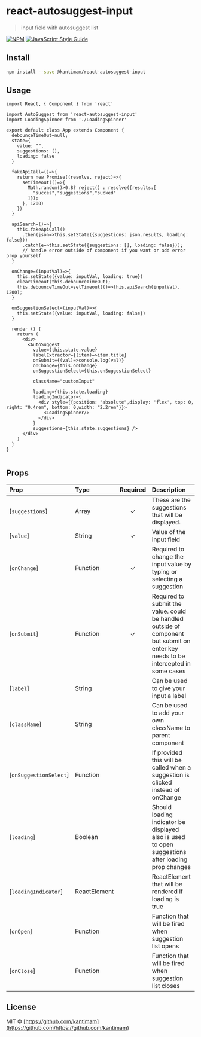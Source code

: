 # react-autosuggest-input

> input field with autosuggest list

[![NPM](https://img.shields.io/npm/v/react-autosuggest-input.svg)](https://www.npmjs.com/package/react-autosuggest-input) [![JavaScript Style Guide](https://img.shields.io/badge/code_style-standard-brightgreen.svg)](https://standardjs.com)

## Install

```bash
npm install --save @kantimam/react-autosuggest-input
```

## Usage

```tsx
import React, { Component } from 'react'

import AutoSuggest from 'react-autosuggest-input'
import LoadingSpinner from './LoadingSpinner'

export default class App extends Component {
  debounceTimeOut=null;
  state={
    value: "",
    suggestions: [],
    loading: false
  }

  fakeApiCall=()=>{
    return new Promise((resolve, reject)=>{
      setTimeout(()=>{
        Math.random()>0.8? reject() : resolve({results:[
          "succes","suggestions","sucked"
        ]});
      }, 1200)
    })
  }

  apiSearch=()=>{
    this.fakeApiCall()
      .then(json=>this.setState({suggestions: json.results, loading: false}))
      .catch(e=>this.setState({suggestions: [], loading: false}));  
      // handle error outside of component if you want or add error prop yourself
  }

  onChange=(inputVal)=>{    
    this.setState({value: inputVal, loading: true})
    clearTimeout(this.debounceTimeOut);
    this.debounceTimeOut=setTimeout(()=>this.apiSearch(inputVal), 1200);
  }

  onSuggestionSelect=(inputVal)=>{
    this.setState({value: inputVal, loading: false})
  }

  render () {
    return (
      <div>
        <AutoSuggest
          value={this.state.value}
          labelExtractor={(item)=>item.title} 
          onSubmit={(val)=>console.log(val)}
          onChange={this.onChange}
          onSuggestionSelect={this.onSuggestionSelect}

          className="customInput"

          loading={this.state.loading}
          loadingIndicator={
            <div style={{position: "absolute",display: 'flex', top: 0, right: "0.4rem", bottom: 0,width: "2.2rem"}}>
              <LoadingSpinner/>
            </div>
          }
          suggestions={this.state.suggestions} />
      </div>
    )
  }
}


```


## Props

| Prop                   | Type         | Required | Description                                                                                                                       |
|:-----------------------|:-------------|:--------:|:----------------------------------------------------------------------------------------------------------------------------------|
| [`suggestions`]        | Array        |    ✓     | These are the suggestions that will be displayed.                                                                                 |
| [`value`]              | String       |    ✓     | Value of the input field                                                                                                          |
| [`onChange`]           | Function     |    ✓     | Required to change the input value by typing or selecting a suggestion                                                            |
| [`onSubmit`]           | Function     |    ✓     | Required to submit the value. could be handled outside of component but submit on enter key needs to be intercepted in some cases |
| [`label`]              | String       |          | Can be used to give your input a label                                                                                            |
| [`className`]          | String       |          | Can be used to add your own className to parent component                                                                         |
| [`onSuggestionSelect`] | Function     |          | If provided this will be called when a suggestion is clicked instead of onChange                                                  |
| [`loading`]            | Boolean      |          | Should loading indicator be displayed also is used to open suggestions after loading prop changes                                 |
| [`loadingIndicator`]   | ReactElement |          | ReactElement that will be rendered if loading is true                                                                             |
| [`onOpen`]             | Function     |          | Function that will be fired when suggestion list opens                                                                            |
| [`onClose`]            | Function     |          | Function that will be fired when suggestion list closes                                                                           |

## License

MIT © [https://github.com/kantimam](https://github.com/https://github.com/kantimam)
